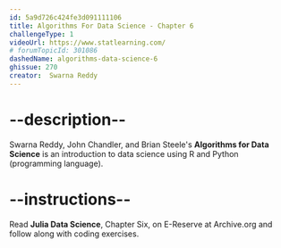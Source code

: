 ```yaml
---
id: 5a9d726c424fe3d091111106
title: Algorithms For Data Science - Chapter 6
challengeType: 1
videoUrl: https://www.statlearning.com/
# forumTopicId: 301086
dashedName: algorithms-data-science-6
ghissue: 270
creator:  Swarna Reddy
---
```


# --description--

Swarna Reddy, John Chandler, and Brian Steele's __Algorithms for Data Science__ is an introduction to data science using R and Python (programming language).

# --instructions--

Read __Julia Data Science__, Chapter Six, on E-Reserve at Archive.org and follow along with coding exercises. 